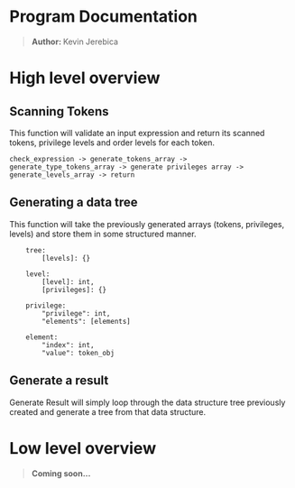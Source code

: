 # Program Documentation

> <b>Author: </b> Kevin Jerebica

# High level overview

## Scanning Tokens 

This function will validate an input expression and return its scanned tokens, privilege levels and order levels for each token.

```check_expression -> generate_tokens_array -> generate_type_tokens_array -> generate privileges array -> generate_levels_array -> return```

## Generating a data tree

This function will take the previously generated arrays (tokens, privileges, levels) and store them in some structured manner. 

```
    tree:
        [levels]: {}
    
    level:
        [level]: int, 
        [privileges]: {}
    
    privilege:
        "privilege": int, 
        "elements": [elements]

    element:
        "index": int,
        "value": token_obj
```

## Generate a result 

Generate Result will simply loop through the data structure tree previously created and generate a tree from that data structure.

# Low level overview 

> <b>Coming soon...</b>
